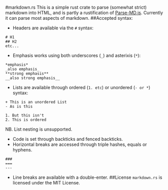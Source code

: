#markdown.rs
This is a simple rust crate to parse (somewhat strict) markdown into HTML, and is partly a rustification of [Parse-MD.js](https://chalarangelo.github.io/parse-md-js/). Currently it can parse most aspects of markdown.
##Accepted syntax:
- Headers are available via the `#` syntax:
```
# H1
## H2
etc...
```
- Emphasis works using both underscores (`_`) and asterixis (`*`):
```
*emphasis*
_also emphasis_
**strong emphasis**
__also strong emphasis__
```
- Lists are available through ordered (`1. etc`) or unordered (`- or *`) syntax:
```
+ This is an unordered List
- As is this

1. But this isn't
2. This is ordered
```
NB. List nesting is unsupported.
- Code is set through backticks and fenced backticks.
- Horizontal breaks are accessed through triple hashes, equals or hyphens.
```
###
===
---
```
- Line breaks are available with a double-enter.
##License
`markdown.rs` is licensed under the MIT License.
